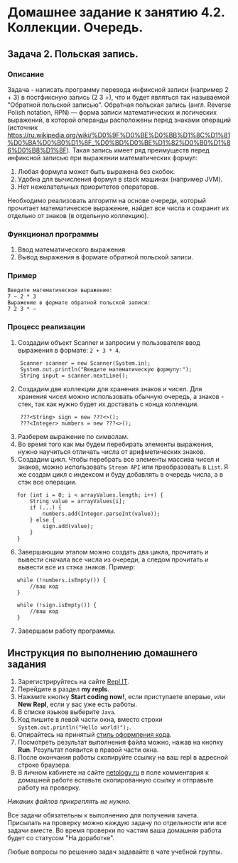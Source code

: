 # Домашнее задание к занятию 4.2. Коллекции. Очередь.
## Задача 2. Польская запись.

### Описание
Задача - написать программу перевода инфиксной записи (например 2 + 3) в постфиксную запись (2 3 +), что и будет являться так называемой "Обратной польской записью". Обра́тная по́льская запись (англ. Reverse Polish notation, RPN) — форма записи математических и логических выражений, в которой операнды расположены перед знаками операций (источник https://ru.wikipedia.org/wiki/%D0%9F%D0%BE%D0%BB%D1%8C%D1%81%D0%BA%D0%B0%D1%8F_%D0%BD%D0%BE%D1%82%D0%B0%D1%86%D0%B8%D1%8F).
Такая запись имеет ряд преимуществ перед инфиксной записью при выражении математических формул:
 1. Любая формула может быть выражена без скобок.
 2. Удобна для вычисления формул в stack машинах (например JVM).
 3. Нет нежелательных приоритетов операторов. 

Необходимо реализовать алгоритм на основе очереди, который прочитает математическое выражение, найдет все числа и сохранит их отдельно от знаков (в отдельную коллекцию).

### Функционал программы
1. Ввод математического выражения
2. Вывод выражения в формате обратной польской записи.

### Пример
```
Введите математическое выражение:
7 − 2 * 3
Выражение в формате обратной польской записи:
7 2 3 * −
```  

### Процесс реализации
1. Создадим объект Scanner и запросим у пользователя ввод выражения в формате: `2 + 3 * 4`.
```
    Scanner scanner = new Scanner(System.in);
    System.out.println("Введите математическую формулу:");
    String input = scanner.nextLine();
```
2. Создадим две коллекции для хранения знаков и чисел. Для хранения чисел можно использовать обычную очередь, а знаков - стек, так как нужно будет их доставать с конца коллекции.
```
    ???<String> sign = new ???<>();
    ???<Integer> numbers = new ???<>();
```
3. Разберем выражение по символам.
4. Во время того как мы будем перебирать элементы выражения, нужно научиться отличать числа от арифметических знаков.
5. Создадим цикл. Чтобы перебрать все элементы массива чисел и знаков, можно использовать `Stream API` или преобразовать в `List`. Я же создам цикл с индексом и буду добавлять в очередь числа, а в стэк все операции.
```
   for (int i = 0; i < arrayValues.length; i++) {
       String value = arrayValues[i];
       if (...) {
           numbers.add(Integer.parseInt(value));
       } else {
           sign.add(value);
       }
   }
```
6. Завершающим этапом можно создать два цикла, прочитать и вывести сначала все числа из очереди, а следом прочитать и вывести все из стэка знаков.
Пример:
```
   while (!numbers.isEmpty()) {
       //ваш код
   }
   
   while (!sign.isEmpty()) {
       //ваш код
   }
```
7. Завершаем работу программы.
 
## Инструкция по выполнению домашнего задания

1. Зарегистрируйтесь на сайте [Repl.IT](http://repl.it/).
2. Перейдите в раздел **my repls**.
3. Нажмите кнопку **Start coding now!**, если приступаете впервые, или **New Repl**, если у вас уже есть работы.
4. В списке языков выберите `Java`.
5. Код пишите в левой части окна, вместо строки `System.out.println("Hello world!");`.
6. Опирайтесь на принятый [стиль оформления кода](https://github.com/netology-code/codestyle/blob/master/java/README.md).
7. Посмотреть результат выполнения файла можно, нажав на кнопку **Run**. Результат появится в правой части окна.
8. После окончания работы скопируйте ссылку на ваш repl в адресной строке браузера.
9. В личном кабинете на сайте [netology.ru](http://netology.ru/) в поле комментария к домашней работе вставьте скопированную ссылку и отправьте работу на проверку.

*Никаких файлов прикреплять не нужно.*

Все задачи обязательны к выполнению для получения зачета. Присылать на проверку можно каждую задачу по отдельности или все задачи вместе. Во время проверки по частям ваша домашняя работа будет со статусом "На доработке".

Любые вопросы по решению задач задавайте в чате учебной группы.
